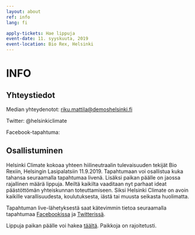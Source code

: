 ```yaml
---
layout: about
ref: info
lang: fi

apply-tickets: Hae lippuja
event-date: 11. syyskuuta, 2019
event-location: Bio Rex, Helsinki
---
```


# INFO

## Yhteystiedot

Median yhteydenotot: riku.mattila@demoshelsinki.fi

Twitter: @helsinkiclimate <a href="https://twitter.com/helsinkiclimate" class="fa fa-twitter"></a>

Facebook-tapahtuma: <a href="https://www.facebook.com/events/487902281772041/ " class="fa fa-facebook"></a>

## Osallistuminen 

Helsinki Climate kokoaa yhteen hiilineutraalin tulevaisuuden tekijät Bio Rexiin, Helsingin Lasipalatsiin 11.9.2019. Tapahtumaan voi osallistua kuka tahansa seuraamalla tapahtumaa livenä. Lisäksi paikan päälle on jaossa rajallinen määrä lippuja. Meiltä kaikilta vaaditaan nyt parhaat ideat päästöttömän yhteiskunnan toteuttamiseen. Siksi Helsinki Climate on avoin kaikille varallisuudesta, koulutuksesta, iästä tai muusta seikasta huolimatta. 

Tapahtuman live-lähetyksestä saat kätevimmin tietoa seuraamalla tapahtumaa [Facebookissa](https://www.facebook.com/events/487902281772041/ "Facebookissa") ja [Twitterissä](https://twitter.com/helsinkiclimate "Twitterissä"). 

Lippuja paikan päälle voi hakea [täältä](https://forms.gle/WSNVKP1KUHJLw6U4A "täältä"). Paikkoja on rajoitetusti.